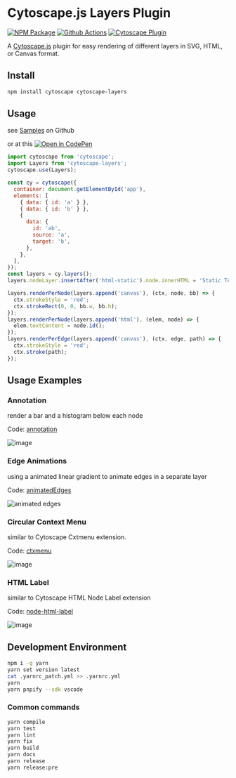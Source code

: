 # Cytoscape.js Layers Plugin

[![NPM Package][npm-image]][npm-url] [![Github Actions][github-actions-image]][github-actions-url] [![Cytoscape Plugin][cytoscape-image]][cytoscape-url]

A [Cytoscape.js](https://js.cytoscape.org) plugin for easy rendering of different layers in SVG, HTML, or Canvas format.

## Install

```sh
npm install cytoscape cytoscape-layers
```

## Usage

see [Samples](./samples) on Github

or at this [![Open in CodePen][codepen]](https://codepen.io/sgratzl/pen/TODO)

```js
import cytoscape from 'cytoscape';
import Layers from 'cytoscape-layers';
cytoscape.use(Layers);

const cy = cytoscape({
  container: document.getElementById('app'),
  elements: [
    { data: { id: 'a' } },
    { data: { id: 'b' } },
    {
      data: {
        id: 'ab',
        source: 'a',
        target: 'b',
      },
    },
  ],
});
const layers = cy.layers();
layers.nodeLayer.insertAfter('html-static').node.innerHTML = 'Static Test Label';

layers.renderPerNode(layers.append('canvas'), (ctx, node, bb) => {
  ctx.strokeStyle = 'red';
  ctx.strokeRect(0, 0, bb.w, bb.h);
});
layers.renderPerNode(layers.append('html'), (elem, node) => {
  elem.textContent = node.id();
});
layers.renderPerEdge(layers.append('canvas'), (ctx, edge, path) => {
  ctx.strokeStyle = 'red';
  ctx.stroke(path);
});
```

## Usage Examples

### Annotation

render a bar and a histogram below each node

Code: [annotation](./samples/annotation.ts)

![image](https://user-images.githubusercontent.com/4129778/87443573-f79ad400-c5f5-11ea-91c7-db327e6278ff.png)

### Edge Animations

using a animated linear gradient to animate edges in a separate layer

Code: [animatedEdges](./samples/animatedEdges.ts)

![animated edges](https://user-images.githubusercontent.com/4129778/87443931-70019500-c5f6-11ea-8671-ff6e2a829fa3.gif)

### Circular Context Menu

similar to Cytoscape Cxtmenu extension.

Code: [ctxmenu](./samples/ctxmenu.ts)

![image](https://user-images.githubusercontent.com/4129778/87440945-d4baf080-c5f2-11ea-96de-6a062132ea81.png)

### HTML Label

similar to Cytoscape HTML Node Label extension

Code: [node-html-label](./samples/node-html-label.ts)

![image](https://user-images.githubusercontent.com/4129778/87441059-f2885580-c5f2-11ea-9f6e-6af9e66c8831.png)

## Development Environment

```sh
npm i -g yarn
yarn set version latest
cat .yarnrc_patch.yml >> .yarnrc.yml
yarn
yarn pnpify --sdk vscode
```

### Common commands

```sh
yarn compile
yarn test
yarn lint
yarn fix
yarn build
yarn docs
yarn release
yarn release:pre
```

[npm-image]: https://badge.fury.io/js/cytoscape-layers.svg
[npm-url]: https://npmjs.org/package/cytoscape-layers
[github-actions-image]: https://github.com/sgratzl/cytoscape.js-layers/workflows/ci/badge.svg
[github-actions-url]: https://github.com/sgratzl/cytoscape.js-layers/actions
[cytoscape-image]: https://img.shields.io/badge/Cytoscape-plugin-yellow
[cytoscape-url]: https://js.cytoscape.org/#extensions/ui-extensions
[codepen]: https://img.shields.io/badge/CodePen-open-blue?logo=codepen
